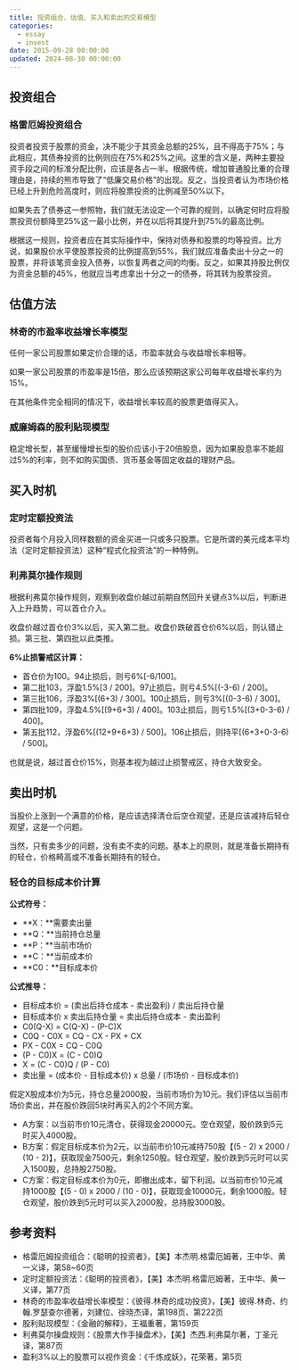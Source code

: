 ```yaml
---
title: 投资组合、估值、买入和卖出的交易模型
categories:
  - essay
  - invest
date: 2015-09-28 00:00:00
updated: 2024-08-30 00:00:00
---
```


## 投资组合 ##

### 格雷厄姆投资组合 ###

投资者投资于股票的资金，决不能少于其资金总额的25%，且不得高于75%；与此相应，其债券投资的比例则应在75%和25%之间。这里的含义是，两种主要投资手段之间的标准分配比例，应该是各占一半。根据传统，增加普通股比重的合理理由是，持续的熊市导致了“低廉交易价格”的出现。反之，当投资者认为市场价格已经上升到危险高度时，则应将股票投资的比例减至50%以下。

如果失去了债券这一参照物，我们就无法设定一个可靠的规则，以确定何时应将股票投资份额降至25%这一最小比例，并在以后将其提升到75%的最高比例。

根据这一规则，投资者应在其实际操作中，保持对债券和股票的均等投资。比方说，如果股价水平使股票投资的比例提高到55%，我们就应准备卖出十分之一的股票，并将该笔资金投入债券，以恢复两者之间的均衡。反之，如果其持股比例仅为资金总额的45%，他就应当考虑拿出十分之一的债券，将其转为股票投资。

## 估值方法 ##

### 林奇的市盈率收益增长率模型 ###

任何一家公司股票如果定价合理的话，市盈率就会与收益增长率相等。

如果一家公司股票的市盈率是15倍，那么应该预期这家公司每年收益增长率约为15%。

在其他条件完全相同的情况下，收益增长率较高的股票更值得买入。

### 威廉姆森的股利贴现模型 ###

稳定增长型，甚至缓慢增长型的股价应该小于20倍股息，因为如果股息率不能超过5%的利率，则不如购买国债、货币基金等固定收益的理财产品。

## 买入时机 ##

### 定时定额投资法 ###

投资者每个月投入同样数额的资金买进一只或多只股票。它是所谓的美元成本平均法（定时定额投资法）这种“程式化投资法”的一种特例。

### 利弗莫尔操作规则 ###

根据利弗莫尔操作规则，观察到收盘价越过前期自然回升关键点3%以后，判断进入上升趋势，可以首仓介入。

收盘价越过首仓价3%以后，买入第二批。收盘价跌破首仓价6%以后，则认错止损。第三批、第四批以此类推。

**6%止损警戒区计算：**

- 首仓价为100。94止损后，则亏6%[-6/100]。
- 第二批103，浮盈1.5%[3 / 200]。97止损后，则亏4.5%[(-3-6) / 200]。
- 第三批106，浮盈3%[(6+3) / 300]。100止损后，则亏3%[(0-3-6) / 300]。
- 第四批109，浮盈4.5%[(9+6+3) / 400]。103止损后，则亏1.5%[(3+0-3-6) / 400]。
- 第五批112，浮盈6%[(12+9+6+3) / 500]。106止损后，则持平[(6+3+0-3-6) / 500]。

也就是说，越过首仓价15%，则基本视为越过止损警戒区，持仓大致安全。

## 卖出时机 ##

当股价上涨到一个满意的价格，是应该选择清仓后空仓观望，还是应该减持后轻仓观望，这是一个问题。

当然，只有卖多少的问题，没有卖不卖的问题。基本上的原则，就是准备长期持有的轻仓，价格畸高或不准备长期持有的轻仓。

### 轻仓的目标成本价计算 ###

**公式符号：**

- **X：**需要卖出量
- **Q：**当前持仓总量
- **P：**当前市场价
- **C：**当前成本价
- **C0：**目标成本价

**公式推导：**

- 目标成本价 = (卖出后持仓成本 - 卖出盈利) / 卖出后持仓量
- 目标成本价 x 卖出后持仓量 = 卖出后持仓成本 - 卖出盈利
- C0(Q-X) = C(Q-X) - (P-C)X
- C0Q - C0X = CQ - CX - PX + CX
- PX - C0X = CQ - C0Q
- (P - C0)X = (C - C0)Q
- X = (C - C0)Q / (P - C0)
- 卖出量 = (成本价 - 目标成本价) x 总量 / (市场价 - 目标成本价)

假定X股成本价为5元，持仓总量2000股，当前市场价为10元。我们评估以当前市场价卖出，并在股价跌回5块时再买入的2个不同方案。

- A方案：以当前市价10元清仓，获得现金20000元。空仓观望，股价跌到5元时买入4000股。
- B方案：假定目标成本价为2元，以当前市价10元减持750股【(5 - 2) x 2000 / (10 - 2)】，获取现金7500元，剩余1250股。轻仓观望，股价跌到5元时可以买入1500股，总持股2750股。
- C方案：假定目标成本价为0元，即撤出成本，留下利润。以当前市价10元减持1000股【(5 - 0) x 2000 / (10 - 0)】，获取现金10000元，剩余1000股。轻仓观望，股价跌到5元时可以买入2000股，总持股3000股。

## 参考资料 ##

- 格雷厄姆投资组合：《聪明的投资者》，【美】本杰明.格雷厄姆著，王中华、黄一义译，第58~60页
- 定时定额投资法：《聪明的投资者》，【美】本杰明.格雷厄姆著，王中华、黄一义译，第77页
- 林奇的市盈率收益增长率模型：《彼得.林奇的成功投资》，【美】彼得.林奇、约翰.罗瑟查尔德著，刘建位、徐晓杰译，第198页、第222页
- 股利贴现模型：《金融的解释》，王福重著，第159页
- 利弗莫尔操盘规则：《股票大作手操盘术》，【美】杰西.利弗莫尔著，丁圣元译，第87页
- 盈利3%以上的股票可以视作资金：《千炼成妖》，花荣著，第5页